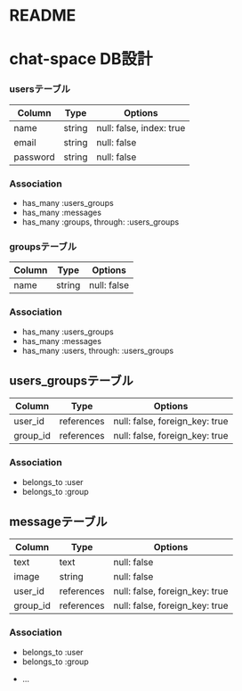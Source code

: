 # README
# chat-space DB設計
### usersテーブル
|Column|Type|Options|
|------|----|-------|
|name|string|null: false, index: true|
|email|string|null: false|
|password|string|null: false|
### Association
- has_many :users_groups
- has_many :messages
- has_many :groups, through: :users_groups

### groupsテーブル
|Column|Type|Options|
|------|----|-------|
|name|string|null: false|
### Association
- has_many :users_groups
- has_many :messages
- has_many :users, through: :users_groups

## users_groupsテーブル
|Column|Type|Options|
|------|----|-------|
|user_id|references|null: false, foreign_key: true|
|group_id|references|null: false, foreign_key: true|
### Association
- belongs_to :user
- belongs_to :group

## messageテーブル
|Column|Type|Options|
|------|----|-------|
|text|text|null: false|
|image|string|null: false|
|user_id|references|null: false, foreign_key: true|
|group_id|references|null: false, foreign_key: true|
### Association
- belongs_to :user
- belongs_to :group

* ...
